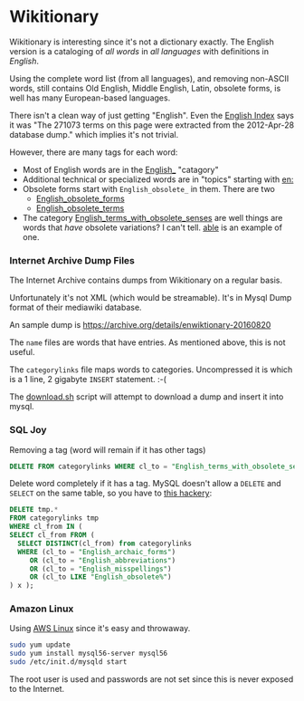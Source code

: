 # Wikitionary

Wikitionary is interesting since it's not a dictionary exactly.
The English version is a cataloging of _all words_ in _all languages_
with definitions in _English_.

Using the complete word list (from all languages), and removing
non-ASCII words, still contains Old English, Middle English, Latin,
obsolete forms, is well has many European-based languages.

There isn't a clean way of just getting "English".    Even the
[English Index](https://en.wiktionary.org/wiki/Index:English) says it was
"The 271073 terms on this page were extracted from the 2012-Apr-28 database
dump." which implies it's not trivial.


However, there are many tags for each word:

* Most of English words are in the
  [English_](https://en.wiktionary.org/wiki/Category:English_language)
  "catagory"
* Additional technical or specialized words are in "topics" starting with
  [en:](https://en.wiktionary.org/wiki/Category:en:All_topics)
* Obsolete forms start with `English_obsolete_` in them. There are two
  * [English_obsolete_forms](https://en.wiktionary.org/wiki/Category:English_obsolete_forms) 
  * [English_obsolete_terms](https://en.wiktionary.org/wiki/Category:English_obsolete_terms)
* The category
  [English_terms_with_obsolete_senses](https://en.wiktionary.org/wiki/Category:English_terms_with_obsolete_senses)
  are well things are words that _have_ obsolete variations?  I can't tell.
  [able](https://en.wiktionary.org/wiki/able#English) is an example of one.

### Internet Archive Dump Files

The Internet Archive contains dumps from Wikitionary on a regular basis.

Unfortunately it's not XML (which would be streamable).  It's in Mysql Dump
format of their mediawiki database.

An sample dump is https://archive.org/details/enwiktionary-20160820

The `name` files are words that have entries.  As mentioned above, this is not
useful.

The `categorylinks` file maps words to categories.  Uncompressed it is 
which is a 1 line, 2 gigabyte `INSERT` statement.  :-(

The [download.sh](sources/words-wikitionary/download.sh) script will
attempt to download a dump and insert it into mysql.


### SQL Joy

Removing a tag (word will remain if it has other tags)

```sql
DELETE FROM categorylinks WHERE cl_to = "English_terms_with_obsolete_senses";
```

Delete word completely if it has a tag.  MySQL doesn't allow 
a `DELETE` and `SELECT` on the same table, so you have to [this
hackery](http://stackoverflow.com/questions/4471277/mysql-delete-from-with-subquery-as-condition): 

```sql
DELETE tmp.* 
FROM categorylinks tmp
WHERE cl_from IN (
SELECT cl_from FROM (
  SELECT DISTINCT(cl_from) from categorylinks
  WHERE (cl_to = "English_archaic_forms")
     OR (cl_to = "English_abbreviations")
     OR (cl_to = "English_misspellings")
     OR (cl_to LIKE "English_obsolete%")
) x );
```

### Amazon Linux

Using [AWS Linux](https://aws.amazon.com/amazon-linux-ami/faqs/)  since it's easy and throwaway.

```bash
sudo yum update
sudo yum install mysql56-server mysql56
sudo /etc/init.d/mysqld start
```

The root user is used and passwords are not set since this is never exposed to the
Internet.

